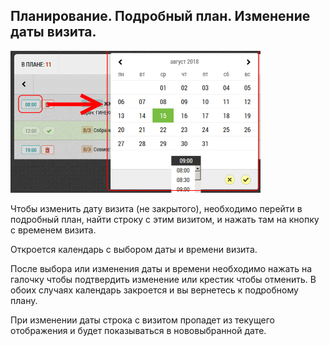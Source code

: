 ## Планирование. Подробный план. Изменение даты визита.

![](../images/rep-planning-full-plan-change-date.png)

Чтобы изменить дату визита (не закрытого), необходимо перейти в подробный план,
найти строку с этим визитом, и нажать там на кнопку с временем визита.

Откроется календарь с выбором даты и времени визита.

После выбора или изменения даты и времени необходимо 
нажать на галочку чтобы подтвердить изменение
или крестик чтобы отменить.
В обоих случаях календарь закроется и вы вернетесь к подробному плану.

При изменении даты строка с визитом пропадет из текущего отображения 
и будет показываться в нововыбранной дате.
